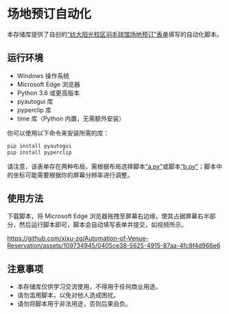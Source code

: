 # 场地预订自动化

本存储库提供了自创的[“纺大阳光校区羽毛球馆场地预订”表单](https://www.chaojibiaodan.com/form/1d1u2Nk8)填写的自动化脚本。

## 运行环境

- Windows 操作系统
- Microsoft Edge 浏览器
- Python 3.6 或更高版本
- pyautogui 库
- pyperclip 库
- time 库（Python 内置，无需额外安装）

你可以使用以下命令来安装所需的库：

```bash
pip install pyautogui
pip install pyperclip
```

请注意，该表单存在两种布局，需根据布局选择脚本[“a.py”](https://github.com/xixu-zg/Automation-of-Venue-Reservation/blob/main/script/a.py)或脚本[“b.py”](https://github.com/xixu-zg/Automation-of-Venue-Reservation/blob/main/script/b.py)；脚本中的坐标可能需要根据你的屏幕分辨率进行调整。

## 使用方法

下载脚本，将 Microsoft Edge 浏览器拖拽至屏幕右边缘，使其占据屏幕右半部分，然后运行脚本即可，脚本会自动填写表单并提交，如视频所示。

<https://github.com/xixu-zg/Automation-of-Venue-Reservation/assets/109734945/0405ce38-5625-4915-87aa-4fc8f4d966e6>

## 注意事项

- 本存储库仅供学习交流使用，不得用于任何商业用途。
- 请勿滥用脚本，以免对他人造成困扰。
- 请勿将脚本用于非法用途，否则后果自负。

